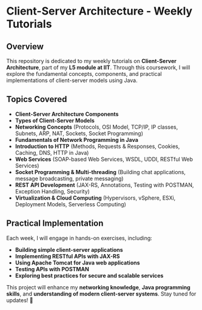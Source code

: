 # Client-Server Architecture - Weekly Tutorials

## Overview
This repository is dedicated to my weekly tutorials on **Client-Server Architecture**, part of my **L5 module at IIT**. Through this coursework, I will explore the fundamental concepts, components, and practical implementations of client-server models using Java.

## Topics Covered
- **Client-Server Architecture Components**
- **Types of Client-Server Models**
- **Networking Concepts** (Protocols, OSI Model, TCP/IP, IP classes, Subnets, ARP, NAT, Sockets, Socket Programming)
- **Fundamentals of Network Programming in Java**
- **Introduction to HTTP** (Methods, Requests & Responses, Cookies, Caching, DNS, HTTP in Java)
- **Web Services** (SOAP-based Web Services, WSDL, UDDI, RESTful Web Services)
- **Socket Programming & Multi-threading** (Building chat applications, message broadcasting, private messaging)
- **REST API Development** (JAX-RS, Annotations, Testing with POSTMAN, Exception Handling, Security)
- **Virtualization & Cloud Computing** (Hypervisors, vSphere, ESXi, Deployment Models, Serverless Computing)

## Practical Implementation
Each week, I will engage in hands-on exercises, including:
- **Building simple client-server applications**
- **Implementing RESTful APIs with JAX-RS**
- **Using Apache Tomcat for Java web applications**
- **Testing APIs with POSTMAN**
- **Exploring best practices for secure and scalable services**

This project will enhance my **networking knowledge**, **Java programming skills**, and **understanding of modern client-server systems**. Stay tuned for updates! 🚀

